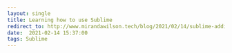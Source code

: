```yaml
---
layout: single
title: Learning how to use Sublime
redirect_to: http://www.mirandawilson.tech/blog/2021/02/14/sublime-additions/
date:  2021-02-14 15:37:00
tags: Sublime
---
```


